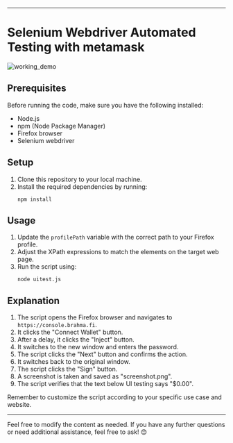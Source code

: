 
---

# Selenium Webdriver Automated Testing with metamask

![working_demo](demo.gif)
## Prerequisites

Before running the code, make sure you have the following installed:

- Node.js
- npm (Node Package Manager)
- Firefox browser
- Selenium webdriver
## Setup

1. Clone this repository to your local machine.
2. Install the required dependencies by running:
   ```
   npm install
   ```

## Usage

1. Update the `profilePath` variable with the correct path to your Firefox profile.
2. Adjust the XPath expressions to match the elements on the target web page.
3. Run the script using:
   ```
   node uitest.js
   ```

## Explanation

1. The script opens the Firefox browser and navigates to `https://console.brahma.fi`.
2. It clicks the "Connect Wallet" button.
3. After a delay, it clicks the "Inject" button.
4. It switches to the new window and enters the password.
5. The script clicks the "Next" button and confirms the action.
6. It switches back to the original window.
7. The script clicks the "Sign" button.
8. A screenshot is taken and saved as "screenshot.png".
9. The script verifies that the text below UI testing says "$0.00".

Remember to customize the script according to your specific use case and website.

---

Feel free to modify the content as needed. If you have any further questions or need additional assistance, feel free to ask! 😊